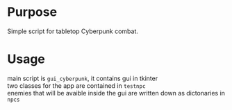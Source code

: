 # Purpose 
Simple script for tabletop Cyberpunk combat. 
# Usage
main script is `gui_cyberpunk`, it contains gui in tkinter  
two classes for the app are contained in `testnpc`  
enemies that will be avaible inside the gui are written down as dictonaries in `npcs`  
